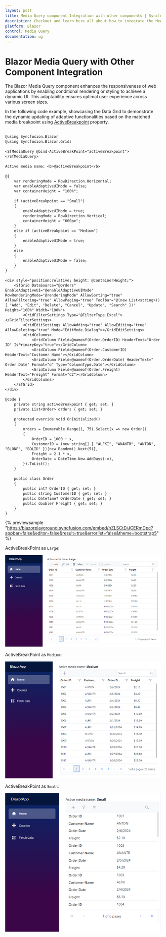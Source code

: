 ```yaml
---
layout: post
title: Media Query component Integration with other components | Syncfusion
description: Checkout and learn here all about how to integrate the Media Query with other component like Chart and much more details.
platform: Blazor
control: Media Query
documentation: ug
---
```


# Blazor Media Query with Other Component Integration

The Blazor Media Query component enhances the responsiveness of web applications by enabling conditional rendering or styling to achieve a dynamic UI. This adaptability ensures optimal user experience across various screen sizes.

In the following code example, showcasing the Data Grid to demonstrate the dynamic updating of adaptive functionalities based on the matched media breakpoint using [ActiveBreakpoint](https://help.syncfusion.com/cr/blazor/Syncfusion.Blazor.SfMediaQuery.html#Syncfusion_Blazor_SfMediaQuery_ActiveBreakpoint) property.

```cshtml

@using Syncfusion.Blazor
@using Syncfusion.Blazor.Grids

<SfMediaQuery @bind-ActiveBreakPoint="activeBreakpoint"></SfMediaQuery>

Active media name: <b>@activeBreakpoint</b>

@{
    var renderingMode = RowDirection.Horizontal;
    var enableAdaptiveUIMode = false;
    var containerHeight = "100%";

    if (activeBreakpoint == "Small")
    {
        enableAdaptiveUIMode = true;
        renderingMode = RowDirection.Vertical;
        containerHeight = "600px";
    }
    else if (activeBreakpoint == "Medium")
    {
        enableAdaptiveUIMode = true;
    }
    else
    {
        enableAdaptiveUIMode = false;
    }
}

<div style="position:relative; height: @containerHeight;">
    <SfGrid DataSource="@orders" EnableAdaptiveUI="@enableAdaptiveUIMode" RowRenderingMode="@renderingMode" AllowSorting="true" AllowFiltering="true" AllowPaging="true" Toolbar="@(new List<string>() { "Add", "Edit", "Delete", "Cancel", "Update", "Search" })" Height="100%" Width="100%">
        <GridFilterSettings Type="@FilterType.Excel"></GridFilterSettings>
        <GridEditSettings AllowAdding="true" AllowEditing="true" AllowDeleting="true" Mode="EditMode.Dialog"></GridEditSettings>
        <GridColumns>
            <GridColumn Field=@nameof(Order.OrderID) HeaderText="Order ID" IsPrimaryKey="true"></GridColumn>
            <GridColumn Field=@nameof(Order.CustomerID) HeaderText="Customer Name"></GridColumn>
            <GridColumn Field=@nameof(Order.OrderDate) HeaderText=" Order Date" Format="d" Type="ColumnType.Date"></GridColumn>
            <GridColumn Field=@nameof(Order.Freight) HeaderText="Freight" Format="C2"></GridColumn>
        </GridColumns>
    </SfGrid>
</div>

@code {
    private string activeBreakpoint { get; set; }
    private List<Order> orders { get; set; }

    protected override void OnInitialized()
    {
        orders = Enumerable.Range(1, 75).Select(x => new Order()
        {
            OrderID = 1000 + x,
            CustomerID = (new string[] { "ALFKI", "ANANTR", "ANTON", "BLONP", "BOLID" })[new Random().Next(5)],
            Freight = 2.1 * x,
            OrderDate = DateTime.Now.AddDays(-x),
        }).ToList();
    }

    public class Order
    {
        public int? OrderID { get; set; }
        public string CustomerID { get; set; }
        public DateTime? OrderDate { get; set; }
        public double? Freight { get; set; }
    }
}

```
{% previewsample "https://blazorplayground.syncfusion.com/embed/hZLSCtDiJCERmDpc?appbar=false&editor=false&result=true&errorlist=false&theme=bootstrap5" %}

ActiveBreakPoint as `Large`:

![Blazor Media Query integration in Grid with activeBreakpoint as large](images/blazor-media-query-large-with-grid.png)

ActiveBreakPoint as `Medium`:

![Blazor Media Query integration in Grid with activeBreakpoint as medium](images/blazor-media-query-medium-with-grid.png)

ActiveBreakPoint as `Small`:

![Blazor Media Query integration in Grid with activeBreakpoint as small](images/blazor-media-query-small-with-grid.png)
